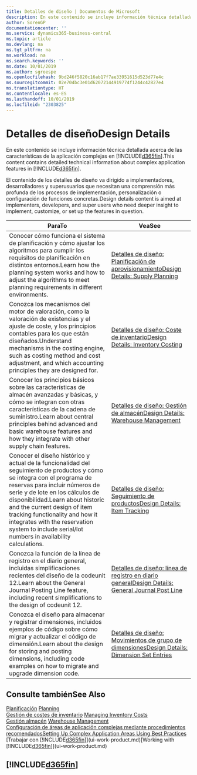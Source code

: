 ```yaml
---
title: Detalles de diseño | Documentos de Microsoft
description: En este contenido se incluye información técnica detallada acerca de las características de la aplicación complejas en Business Central
author: SorenGP
documentationcenter: ''
ms.service: dynamics365-business-central
ms.topic: article
ms.devlang: na
ms.tgt_pltfrm: na
ms.workload: na
ms.search.keywords: ''
ms.date: 10/01/2019
ms.author: sgroespe
ms.openlocfilehash: 9bd246f5820c16ab17f7ae33951615d523d77e4c
ms.sourcegitcommit: 02e704bc3e01d62072144919774f1244c42827e4
ms.translationtype: HT
ms.contentlocale: es-ES
ms.lasthandoff: 10/01/2019
ms.locfileid: "2303825"
---
```

# <a name="design-details"></a><span data-ttu-id="8d969-103">Detalles de diseño</span><span class="sxs-lookup"><span data-stu-id="8d969-103">Design Details</span></span>
<span data-ttu-id="8d969-104">En este contenido se incluye información técnica detallada acerca de las características de la aplicación complejas en [!INCLUDE[d365fin](includes/d365fin_md.md)].</span><span class="sxs-lookup"><span data-stu-id="8d969-104">This content contains detailed technical information about complex application features in [!INCLUDE[d365fin](includes/d365fin_md.md)].</span></span>  

 <span data-ttu-id="8d969-105">El contenido de los detalles de diseño va dirigido a implementadores, desarrolladores y superusuarios que necesitan una comprensión más profunda de los procesos de implementación, personalización o configuración de funciones concretas.</span><span class="sxs-lookup"><span data-stu-id="8d969-105">Design details content is aimed at implementers, developers, and super users who need deeper insight to implement, customize, or set up the features in question.</span></span>  

|<span data-ttu-id="8d969-106">**Para**</span><span class="sxs-lookup"><span data-stu-id="8d969-106">**To**</span></span>|<span data-ttu-id="8d969-107">**Vea**</span><span class="sxs-lookup"><span data-stu-id="8d969-107">**See**</span></span>|  
|------------|-------------|  
|<span data-ttu-id="8d969-108">Conocer cómo funciona el sistema de planificación y cómo ajustar los algoritmos para cumplir los requisitos de planificación en distintos entornos.</span><span class="sxs-lookup"><span data-stu-id="8d969-108">Learn how the planning system works and how to adjust the algorithms to meet planning requirements in different environments.</span></span>|[<span data-ttu-id="8d969-109">Detalles de diseño: Planificación de aprovisionamiento</span><span class="sxs-lookup"><span data-stu-id="8d969-109">Design Details: Supply Planning</span></span>](design-details-supply-planning.md)|  
|<span data-ttu-id="8d969-110">Conozca los mecanismos del motor de valoración, como la valoración de existencias y el ajuste de coste, y los principios contables para los que están diseñados.</span><span class="sxs-lookup"><span data-stu-id="8d969-110">Understand mechanisms in the costing engine, such as costing method and cost adjustment, and which accounting principles they are designed for.</span></span>|[<span data-ttu-id="8d969-111">Detalles de diseño: Coste de inventario</span><span class="sxs-lookup"><span data-stu-id="8d969-111">Design Details: Inventory Costing</span></span>](design-details-inventory-costing.md)|  
|<span data-ttu-id="8d969-112">Conocer los principios básicos sobre las características de almacén avanzadas y básicas, y cómo se integran con otras características de la cadena de suministro.</span><span class="sxs-lookup"><span data-stu-id="8d969-112">Learn about central principles behind advanced and basic warehouse features and how they integrate with other supply chain features.</span></span>|[<span data-ttu-id="8d969-113">Detalles de diseño: Gestión de almacén</span><span class="sxs-lookup"><span data-stu-id="8d969-113">Design Details: Warehouse Management</span></span>](design-details-warehouse-management.md)|  
|<span data-ttu-id="8d969-114">Conocer el diseño histórico y actual de la funcionalidad del seguimiento de productos y cómo se integra con el programa de reservas para incluir números de serie y de lote en los cálculos de disponibilidad.</span><span class="sxs-lookup"><span data-stu-id="8d969-114">Learn about historic and the current design of item tracking functionality and how it integrates with the reservation system to include serial/lot numbers in availability calculations.</span></span>|[<span data-ttu-id="8d969-115">Detalles de diseño: Seguimiento de productos</span><span class="sxs-lookup"><span data-stu-id="8d969-115">Design Details: Item Tracking</span></span>](design-details-item-tracking.md)|  
|<span data-ttu-id="8d969-116">Conozca la función de la línea de registro en el diario general, incluidas simplificaciones recientes del diseño de la codeunit 12.</span><span class="sxs-lookup"><span data-stu-id="8d969-116">Learn about the General Journal Posting Line feature, including recent simplifications to the design of codeunit 12.</span></span>|[<span data-ttu-id="8d969-117">Detalles de diseño: línea de registro en diario general</span><span class="sxs-lookup"><span data-stu-id="8d969-117">Design Details: General Journal Post Line</span></span>](design-details-general-journal-post-line.md)|
|<span data-ttu-id="8d969-118">Conozca el diseño para almacenar y registrar dimensiones, incluidos ejemplos de código sobre cómo migrar y actualizar el código de dimensión.</span><span class="sxs-lookup"><span data-stu-id="8d969-118">Learn about the design for storing and posting dimensions, including code examples on how to migrate and upgrade dimension code.</span></span>|[<span data-ttu-id="8d969-119">Detalles de diseño: Movimientos de grupo de dimensiones</span><span class="sxs-lookup"><span data-stu-id="8d969-119">Design Details: Dimension Set Entries</span></span>](design-details-dimension-set-entries.md)| 

## <a name="see-also"></a><span data-ttu-id="8d969-120">Consulte también</span><span class="sxs-lookup"><span data-stu-id="8d969-120">See Also</span></span>  
 <span data-ttu-id="8d969-121">[Planificación](production-planning.md) </span><span class="sxs-lookup"><span data-stu-id="8d969-121">[Planning](production-planning.md) </span></span>  
 <span data-ttu-id="8d969-122">[Gestión de costes de inventario](finance-manage-inventory-costs.md) </span><span class="sxs-lookup"><span data-stu-id="8d969-122">[Managing Inventory Costs](finance-manage-inventory-costs.md) </span></span>  
 <span data-ttu-id="8d969-123">[Gestión almacén](warehouse-manage-warehouse.md) </span><span class="sxs-lookup"><span data-stu-id="8d969-123">[Warehouse Management](warehouse-manage-warehouse.md) </span></span>  
 [<span data-ttu-id="8d969-124">Configuración de áreas de aplicación complejas mediante procedimientos recomendados</span><span class="sxs-lookup"><span data-stu-id="8d969-124">Setting Up Complex Application Areas Using Best Practices</span></span>](set-up-complex-application-areas-using-best-practices.md)  
 <span data-ttu-id="8d969-125">[Trabajar con [!INCLUDE[d365fin](includes/d365fin_md.md)]](ui-work-product.md)</span><span class="sxs-lookup"><span data-stu-id="8d969-125">[Working with [!INCLUDE[d365fin](includes/d365fin_md.md)]](ui-work-product.md)</span></span>

 ## [!INCLUDE[d365fin](includes/free_trial_md.md)]  
